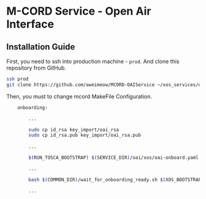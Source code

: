 # M-CORD Service - Open Air Interface

## Installation Guide

First, you need to ssh into production machine - `prod`.
And clone this repository from GitHub.

```bash
ssh prod
git clone https://github.com/aweimeow/MCORD-OAIService ~/xos_services/oai
```

Then, you must to change mcord MakeFile Configuration.

```bash
    onboarding:

        ...

        sudo cp id_rsa key_import/oai_rsa
        sudo cp id_rsa.pub key_import/oai_rsa.pub
        
        ...

        $(RUN_TOSCA_BOOTSTRAP) $(SERVICE_DIR)/oai/xos/oai-onboard.yaml

        ...

        bash $(COMMON_DIR)/wait_for_onboarding_ready.sh $(XOS_BOOTSTRAP_PORT) services/oai

        ...
```